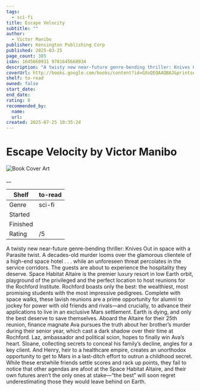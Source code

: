 ```yaml
---
tags:
  - sci-fi
title: Escape Velocity
subtitle: ""
author:
  - Victor Manibo
publisher: Kensington Publishing Corp
published: 2025-03-25
page_count: 385
isbn: 1645660931 9781645660934
description: "A twisty new near-future genre-bending thriller: Knives Out in space with a Parasite twist. A decades-old murder looms over the glamorous clientele of a high-end space hotel . . . while an unforeseen threat percolates in the service corridors. The guests are about to experience the hospitality they deserve. Space Habitat Altaire is the premier luxury resort in low Earth orbit, playground of the privileged and the perfect location to host reunions for the Rochford Institute. Rochford boasts only the best: the wealthiest, most promising students with the most impressive pedigrees. Complete with space walks, these lavish reunions are a prime opportunity for alumni to jockey for power with old friends and rivals—and crucially, to advance their applications to live in an exclusive Mars settlement. Earth is dying, and only the best deserve to save themselves. Aboard the Altaire for their 25th reunion, finance magnate Ava pursues the truth about her brother’s murder during their senior year, which cast a dark shadow over their time at Rochford. Laz, ambassador and political scion, hopes to finally win Ava’s heart. Sloane, collecting secrets to conceal his family’s decline, angles for a key client. And Henry, heir to a healthcare empire, creates an unorthodox opportunity to get to Mars in a last-ditch effort to outrun a childhood secret. While these erstwhile friends settle scores and rack up points, they fail to notice that other agendas are afoot at the Space Habitat Altaire, and their own futures aren’t the only ones at stake—“the best” will soon regret underestimating those they would leave behind on Earth."
coverUrl: http://books.google.com/books/content?id=GXoQEQAAQBAJ&printsec=frontcover&img=1&zoom=1&source=gbs_api
shelf: to-read
owned: false
start_date:
end_date:
rating: 0
recommended_by:
  name:
  url:
created: 2025-07-25 10:35:24
---
```


# Escape Velocity by Victor Manibo

![Book Cover Art](http://books.google.com/books/content?id=GXoQEQAAQBAJ&printsec=frontcover&img=1&zoom=1&source=gbs_api)



__

| Shelf | to-read |
| --- | --- |
| Genre | sci-fi |
| Started |  |
| Finished |  |
| Rating | /5 |

A twisty new near-future genre-bending thriller: Knives Out in space with a Parasite twist. A decades-old murder looms over the glamorous clientele of a high-end space hotel . . . while an unforeseen threat percolates in the service corridors. The guests are about to experience the hospitality they deserve. Space Habitat Altaire is the premier luxury resort in low Earth orbit, playground of the privileged and the perfect location to host reunions for the Rochford Institute. Rochford boasts only the best: the wealthiest, most promising students with the most impressive pedigrees. Complete with space walks, these lavish reunions are a prime opportunity for alumni to jockey for power with old friends and rivals—and crucially, to advance their applications to live in an exclusive Mars settlement. Earth is dying, and only the best deserve to save themselves. Aboard the Altaire for their 25th reunion, finance magnate Ava pursues the truth about her brother’s murder during their senior year, which cast a dark shadow over their time at Rochford. Laz, ambassador and political scion, hopes to finally win Ava’s heart. Sloane, collecting secrets to conceal his family’s decline, angles for a key client. And Henry, heir to a healthcare empire, creates an unorthodox opportunity to get to Mars in a last-ditch effort to outrun a childhood secret. While these erstwhile friends settle scores and rack up points, they fail to notice that other agendas are afoot at the Space Habitat Altaire, and their own futures aren’t the only ones at stake—“the best” will soon regret underestimating those they would leave behind on Earth.
